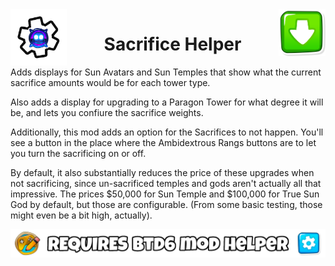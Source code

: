 <a href="https://github.com/doombubbles/sacrifice-helper/releases/latest/download/SacrificeHelper.dll">    
    <img align="left" alt="Icon" height="90" src="Icon.png">
    <img align="right" alt="Download" height="75" src="https://raw.githubusercontent.com/gurrenm3/BTD-Mod-Helper/master/BloonsTD6%20Mod%20Helper/Resources/DownloadBtn.png">
</a>

<h1 align="center">Sacrifice Helper</h1>

Adds displays for Sun Avatars and Sun Temples that show what the current sacrifice amounts would be for each tower type.

Also adds a display for upgrading to a Paragon Tower for what degree it will be, and lets you confiure the sacrifice weights.

Additionally, this mod adds an option for the Sacrifices to not happen. You'll see a button in the place where the Ambidextrous Rangs buttons are to let you turn the sacrificing on or off.

By default, it also substantially reduces the price of these upgrades when not sacrificing, since un-sacrificed temples and gods aren't actually all that impressive. The prices $50,000 for Sun Temple and $100,000 for True Sun God by default, but those are configurable. (From some basic testing, those might even be a bit high, actually).


[![Requires BTD6 Mod Helper](https://raw.githubusercontent.com/gurrenm3/BTD-Mod-Helper/master/banner.png)](https://github.com/gurrenm3/BTD-Mod-Helper#readme)
